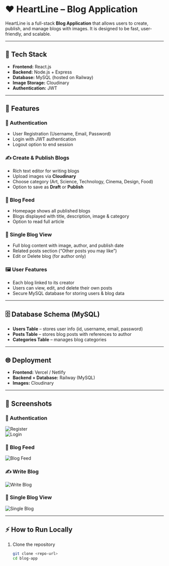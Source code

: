 # ❤️ HeartLine – Blog Application  

HeartLine is a full-stack **Blog Application** that allows users to create, publish, and manage blogs with images. It is designed to be fast, user-friendly, and scalable.  

---

## 🚀 Tech Stack  
- **Frontend:** React.js  
- **Backend:** Node.js + Express  
- **Database:** MySQL (hosted on Railway)  
- **Image Storage:** Cloudinary  
- **Authentication:** JWT  

---

## 🔑 Features  

### 👤 Authentication  
- User Registration (Username, Email, Password)  
- Login with JWT authentication  
- Logout option to end session  

### ✍️ Create & Publish Blogs  
- Rich text editor for writing blogs  
- Upload images via **Cloudinary**  
- Choose category (Art, Science, Technology, Cinema, Design, Food)  
- Option to save as **Draft** or **Publish**  

### 📰 Blog Feed  
- Homepage shows all published blogs  
- Blogs displayed with title, description, image & category  
- Option to read full article  

### 📄 Single Blog View  
- Full blog content with image, author, and publish date  
- Related posts section (“Other posts you may like”)  
- Edit or Delete blog (for author only)  

### 🖼️ User Features  
- Each blog linked to its creator  
- Users can view, edit, and delete their own posts  
- Secure MySQL database for storing users & blog data  

---

## 🗄️ Database Schema (MySQL)  
- **Users Table** – stores user info (id, username, email, password)  
- **Posts Table** – stores blog posts with references to author  
- **Categories Table** – manages blog categories  

---

## 🌐 Deployment  
- **Frontend:** Vercel / Netlify  
- **Backend + Database:** Railway (MySQL)  
- **Images:** Cloudinary  

---

## 📸 Screenshots  
### 🔑 Authentication  
![Register](screenshots/Register.png)  
![Login](screenshots/login.png)  

### 📰 Blog Feed  
![Blog Feed](screenshots/Screenshot-2025-09-05-011127.png)  

### ✍️ Write Blog  
![Write Blog](screenshots/Screenshot-2025-09-05-011146.png)  

### 📄 Single Blog View  
![Single Blog](screenshots/Screenshot-2025-09-05-011652.png)  


---

## ⚡ How to Run Locally  

1. Clone the repository  
   ```bash
   git clone <repo-url>
   cd blog-app
